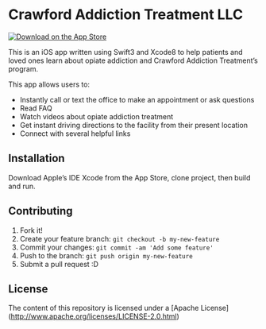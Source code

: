 # Crawford Addiction Treatment LLC


[![Download on the App Store](https://img.shields.io/badge/download-app%20store-pink.svg)](https://itunes.apple.com/us/app/crawford-addiction-treatment/id1198790527?mt=8)

This is an iOS app written using Swift3 and Xcode8 to help patients and loved ones learn about opiate addiction and Crawford Addiction Treatment’s program. 

This app allows users to:
- Instantly call or text the office to make an appointment or ask questions
- Read FAQ
- Watch videos about opiate addiction treatment
- Get instant driving directions to the facility from their present location
- Connect with several helpful links


## Installation

Download Apple’s IDE Xcode from the App Store, clone project, then build and run.

## Contributing

1. Fork it!
2. Create your feature branch: `git checkout -b my-new-feature`
3. Commit your changes: `git commit -am 'Add some feature'`
4. Push to the branch: `git push origin my-new-feature`
5. Submit a pull request :D

## License

The content of this repository is licensed under a [Apache License] (http://www.apache.org/licenses/LICENSE-2.0.html)
